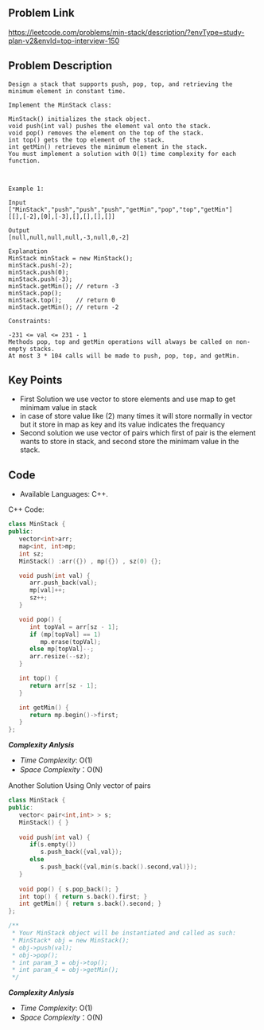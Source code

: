 ## Problem Link

https://leetcode.com/problems/min-stack/description/?envType=study-plan-v2&envId=top-interview-150

## Problem Description

```
Design a stack that supports push, pop, top, and retrieving the minimum element in constant time.

Implement the MinStack class:

MinStack() initializes the stack object.
void push(int val) pushes the element val onto the stack.
void pop() removes the element on the top of the stack.
int top() gets the top element of the stack.
int getMin() retrieves the minimum element in the stack.
You must implement a solution with O(1) time complexity for each function.

 

Example 1:

Input
["MinStack","push","push","push","getMin","pop","top","getMin"]
[[],[-2],[0],[-3],[],[],[],[]]

Output
[null,null,null,null,-3,null,0,-2]

Explanation
MinStack minStack = new MinStack();
minStack.push(-2);
minStack.push(0);
minStack.push(-3);
minStack.getMin(); // return -3
minStack.pop();
minStack.top();    // return 0
minStack.getMin(); // return -2

Constraints:

-231 <= val <= 231 - 1
Methods pop, top and getMin operations will always be called on non-empty stacks.
At most 3 * 104 calls will be made to push, pop, top, and getMin.

```

## Key Points

- First Solution we use vector to store elements and use map to get minimam value in stack 
- in case of store value like (2) many times it will store normally in vector but it store in map as key and its value indicates the frequancy
- Second solution we use vector of pairs which first of pair is the element wants to store in stack, and second store the minimam value in the stack. 

## Code

- Available Languages: C++.

C++ Code:

```cpp
class MinStack {
public:
   vector<int>arr;
   map<int, int>mp;
   int sz;
   MinStack() :arr({}) , mp({}) , sz(0) {};

   void push(int val) {
      arr.push_back(val);
      mp[val]++;
      sz++;
   }

   void pop() {
      int topVal = arr[sz - 1];
      if (mp[topVal] == 1)
         mp.erase(topVal);
      else mp[topVal]--;
      arr.resize(--sz);
   }

   int top() {
      return arr[sz - 1];
   }

   int getMin() {
      return mp.begin()->first;
   }
};
```
**_Complexity Anlysis_**

- _Time Complexity_: O(1)
- _Space Complexity_：O(N)


Another Solution Using Only vector of pairs

```cpp
class MinStack {
public:
   vector< pair<int,int> > s;
   MinStack() { }
   
   void push(int val) {
      if(s.empty())
         s.push_back({val,val});
      else
         s.push_back({val,min(s.back().second,val)});    
   }
   
   void pop() { s.pop_back(); }
   int top() { return s.back().first; }
   int getMin() { return s.back().second; }
};

/**
 * Your MinStack object will be instantiated and called as such:
 * MinStack* obj = new MinStack();
 * obj->push(val);
 * obj->pop();
 * int param_3 = obj->top();
 * int param_4 = obj->getMin();
 */
```

**_Complexity Anlysis_**

- _Time Complexity_: O(1)
- _Space Complexity_：O(N)
